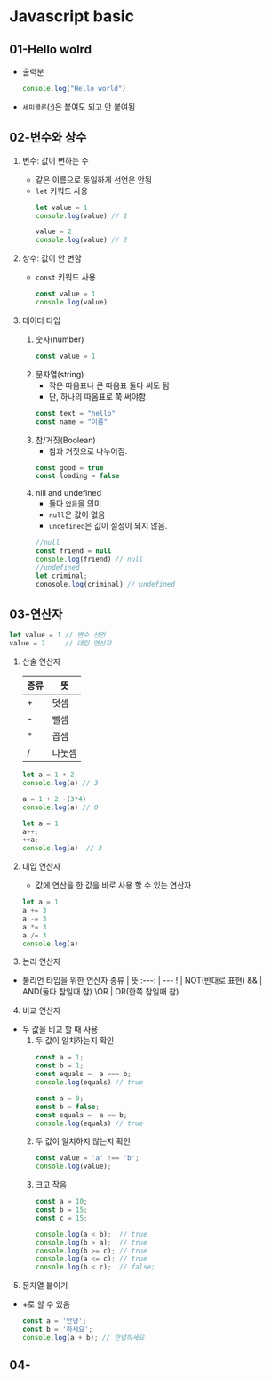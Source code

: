 # Javascript basic

## 01-Hello wolrd
- 출력문
    ```javascript
    console.log("Hello world")
    ```
- `세미콜론`(;)은 붙여도 되고 안 붙여됨

## 02-변수와 상수
1. 변수: 값이 변하는 수 
   - 같은 이름으로 동일하게 선언은 안됨
   - `let` 키워드 사용 
       ```javascript
       let value = 1
       console.log(value) // 1
       
       value = 2 
       console.log(value) // 2
       ```

2. 상수: 값이 안 변함
   - `const` 키워드 사용 
       ```javascript
       const value = 1
       console.log(value)
       ```
3. 데이터 타입
    1. 숫자(number)
        ```javascript
        const value = 1
        ``` 
    2. 문자열(string)
        - 작은 따옴표나 큰 따옴표 둘다 써도 됨
        - 단, 하나의 따옴표로 쭉 써야함.
        ```javascript
        const text = "hello"
        const name = "이름"
        ```
    3. 참/거짓(Boolean)
        - 참과 거짓으로 나누어짐.
        ```javascript
        const good = true
        const loading = false
        ```
    4. nill and undefined
        - 둘다 `없음`을 의미
        - `null`은 값이 없음
        - `undefined`은 값이 설정이 되지 않음.
        ```javascript
        //null 
        const friend = null 
        console.log(friend) // null
        //undefined
        let criminal; 
        conosole.log(criminal) // undefined
        ```
## 03-연산자
```javascript
let value = 1 // 변수 선언
value = 2     // 대입 연산자
```

1. 산술 연산자 

    종류 | 뜻 
    --- | ---
    \+ | 덧셈
    \- | 뺄셈
    \* | 곱셈
    \/ | 나눗셈

    ```javascript
    let a = 1 + 2  
    console.log(a) // 3

    a = 1 + 2 -(3*4) 
    console.log(a) // 0 

    let a = 1
    a++; 
    ++a;
    console.log(a)  // 3
    ```
2. 대입 연산자 
   - 값에 연산을 한 값을 바로 사용 할 수 있는 연산자 
   
    ```javascript
    let a = 1 
    a += 3
    a -= 3
    a *= 3
    a /= 3
    console.log(a)
    ```
3. 논리 연산자
- 불리언 타입을 위한 연산자
    종류 | 뜻 
    :---: | ---
    \! | NOT(반대로 표현)
    \&& | AND(둘다 참일때 참)
    \OR | OR(한쪽 참일때 참)

4. 비교 연산자
- 두 값을 비교 할 때 사용
    1. 두 값이 일치하는지 확인
        ```javascript
        const a = 1;
        const b = 1;
        const equals =  a === b;
        console.log(equals) // true

        const a = 0;
        const b = false;
        const equals =  a == b;
        console.log(equals) // true
        ```
    2. 두 값이 일치하지 않는지 확인
        ```javascript
        const value = 'a' !== 'b';
        console.log(value);
        ```
    3. 크고 작음
        ```javascript
        const a = 10;
        const b = 15;
        const c = 15;

        console.log(a < b);  // true
        console.log(b > a);  // true
        console.log(b >= c); // true
        console.log(a <= c); // true
        console.log(b < c);  // false;
        ```
5. 문자열 붙이기
- +로 할 수 있음
    ```javascript
    const a = '안녕';
    const b = '하세요';
    console.log(a + b); // 안녕하세요
    ```
## 04-
